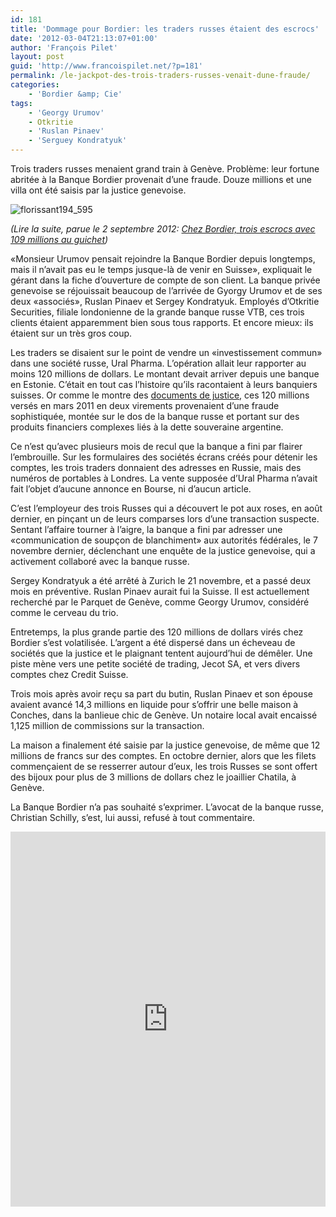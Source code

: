 ```yaml
---
id: 181
title: 'Dommage pour Bordier: les traders russes étaient des escrocs'
date: '2012-03-04T21:13:07+01:00'
author: 'François Pilet'
layout: post
guid: 'http://www.francoispilet.net/?p=181'
permalink: /le-jackpot-des-trois-traders-russes-venait-dune-fraude/
categories:
    - 'Bordier &amp; Cie'
tags:
    - 'Georgy Urumov'
    - Otkritie
    - 'Ruslan Pinaev'
    - 'Serguey Kondratyuk'
---
```


Trois traders russes menaient grand train à Genève. Problème: leur fortune abritée à la Banque Bordier provenait d’une fraude. Douze millions et une villa ont été saisis par la justice genevoise.

![](https://i0.wp.com/www.francoispilet.net/wp-content/uploads/2012/03/florissant194_595.jpg?resize=595%2C280 "florissant194_595")

*(Lire la suite, parue le 2 septembre 2012: [Chez Bordier, trois escrocs avec 109 millions au guichet](http://www.francoispilet.net/chez-bordier-trois-escrocs-avec-109-millions-au-guichet/))*

«Monsieur Urumov pensait rejoindre la Banque Bordier depuis longtemps, mais il n’avait pas eu le temps jusque-là de venir en Suisse», expliquait le gérant dans la fiche d’ouverture de compte de son client. La banque privée genevoise se réjouissait beaucoup de l’arrivée de Gyorgy Urumov et de ses deux «associés», Ruslan Pinaev et Sergey Kondratyuk. Employés d’Otkritie Securities, filiale londonienne de la grande banque russe VTB, ces trois clients étaient apparemment bien sous tous rapports. Et encore mieux: ils étaient sur un très gros coup.

Les traders se disaient sur le point de vendre un «investissement commun» dans une société russe, Ural Pharma. L’opération allait leur rapporter au moins 120 millions de dollars. Le montant devait arriver depuis une banque en Estonie. C’était en tout cas l’histoire qu’ils racontaient à leurs banquiers suisses. Or comme le montre des [documents de justice](http://www.scribd.com/doc/83819714/Otkritie-vs-Urumov), ces 120 millions versés en mars 2011 en deux virements provenaient d’une fraude sophistiquée, montée sur le dos de la banque russe et portant sur des produits financiers complexes liés à la dette souveraine argentine.

Ce n’est qu’avec plusieurs mois de recul que la banque a fini par flairer l’embrouille. Sur les formulaires des sociétés écrans créés pour détenir les comptes, les trois traders donnaient des adresses en Russie, mais des numéros de portables à Londres. La vente supposée d’Ural Pharma n’avait fait l’objet d’aucune annonce en Bourse, ni d’aucun article.

C’est l’employeur des trois Russes qui a découvert le pot aux roses, en août dernier, en pinçant un de leurs comparses lors d’une transaction suspecte. Sentant l’affaire tourner à l’aigre, la banque a fini par adresser une «communication de soupçon de blanchiment» aux autorités fédérales, le 7 novembre dernier, déclenchant une enquête de la justice genevoise, qui a activement collaboré avec la banque russe.

Sergey Kondratyuk a été arrêté à Zurich le 21 novembre, et a passé deux mois en préventive. Ruslan Pinaev aurait fui la Suisse. Il est actuellement recherché par le Parquet de Genève, comme Georgy Urumov, considéré comme le cerveau du trio.

Entretemps, la plus grande partie des 120 millions de dollars virés chez Bordier s’est volatilisée. L’argent a été dispersé dans un écheveau de sociétés que la justice et le plaignant tentent aujourd’hui de démêler. Une piste mène vers une petite société de trading, Jecot SA, et vers divers comptes chez Credit Suisse.

Trois mois après avoir reçu sa part du butin, Ruslan Pinaev et son épouse avaient avancé 14,3 millions en liquide pour s’offrir une belle maison à Conches, dans la banlieue chic de Genève. Un notaire local avait encaissé 1,125 million de commissions sur la transaction.

La maison a finalement été saisie par la justice genevoise, de même que 12 millions de francs sur des comptes. En octobre dernier, alors que les filets commençaient de se resserrer autour d’eux, les trois Russes se sont offert des bijoux pour plus de 3 millions de dollars chez le joaillier Chatila, à Genève.

La Banque Bordier n’a pas souhaité s’exprimer. L’avocat de la banque russe, Christian Schilly, s’est, lui aussi, refusé à tout commentaire.

<iframe data-aspect-ratio="0.772727272727273" data-auto-height="true" frameborder="0" height="600" id="doc_1903" loading="lazy" scrolling="no" src="http://www.scribd.com/embeds/83819714/content?start_page=1&view_mode=list&access_key=key-qkotvrxg3ranrp3n85x" width="100%"></iframe>